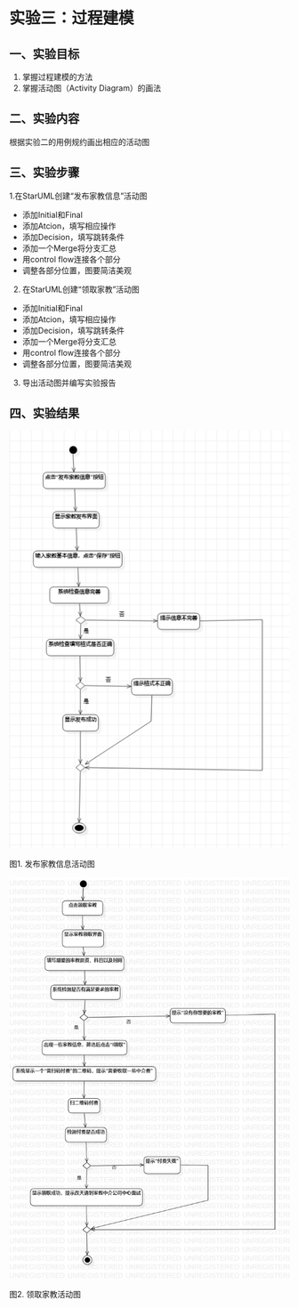 # 实验三：过程建模

## 一、实验目标
1. 掌握过程建模的方法
2. 掌握活动图（Activity Diagram）的画法

## 二、实验内容
根据实验二的用例规约画出相应的活动图

## 三、实验步骤
1.在StarUML创建“发布家教信息”活动图
- 添加Initial和Final
- 添加Atcion，填写相应操作
- 添加Decision，填写跳转条件
- 添加一个Merge将分支汇总
- 用control flow连接各个部分
- 调整各部分位置，图要简洁美观
2. 在StarUML创建“领取家教”活动图
- 添加Initial和Final
- 添加Atcion，填写相应操作
- 添加Decision，填写跳转条件
- 添加一个Merge将分支汇总
- 用control flow连接各个部分
- 调整各部分位置，图要简洁美观
3. 导出活动图并编写实验报告

## 四、实验结果
![活动图](./model3(1).jpg)

图1. 发布家教信息活动图


![活动图](./model3(2).jpg)

图2. 领取家教活动图
